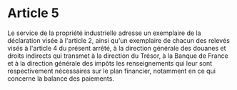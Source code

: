 # Article 5

Le service de la propriété industrielle adresse un exemplaire de la déclaration visée à l'article 2, ainsi qu'un exemplaire de chacun des relevés visés à l'article 4 du présent arrêté, à la direction générale des douanes et droits indirects qui transmet à la direction du Trésor, à la Banque de France et à la direction générale des impôts les renseignements qui leur sont respectivement nécessaires sur le plan financier, notamment en ce qui concerne la balance des paiements.
